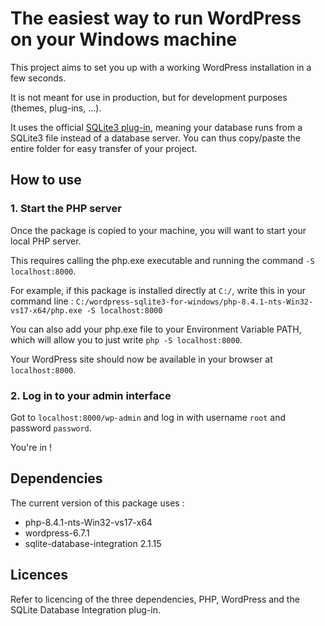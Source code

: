 # The easiest way to run WordPress on your Windows machine

This project aims to set you up with a working WordPress installation in a few seconds.

It is not meant for use in production, but for development purposes (themes, plug-ins, ...).

It uses the official [SQLite3 plug-in](https://wordpress.org/plugins/sqlite-database-integration/), meaning your database runs from a SQLite3 file instead of a database server. You can thus copy/paste the entire folder for easy transfer of your project.

## How to use

### 1. Start the PHP server 

Once the package is copied to your machine, you will want to start your local PHP server.

This requires calling the php.exe executable and running the command `-S localhost:8000`.

For example, if this package is installed directly at `C:/`, write this in your command line :
`C:/wordpress-sqlite3-for-windows/php-8.4.1-nts-Win32-vs17-x64/php.exe -S localhost:8000`

You can also add your php.exe file to your Environment Variable PATH, which will allow you to just write `php -S localhost:8000`.

Your WordPress site should now be available in your browser at `localhost:8000`.

### 2. Log in to your admin interface

Got to `localhost:8000/wp-admin` and log in with username `root` and password `password`.

You're in !

## Dependencies

The current version of this package uses :
* php-8.4.1-nts-Win32-vs17-x64
* wordpress-6.7.1
* sqlite-database-integration 2.1.15

## Licences

Refer to licencing of the three dependencies, PHP, WordPress and the SQLite Database Integration plug-in.